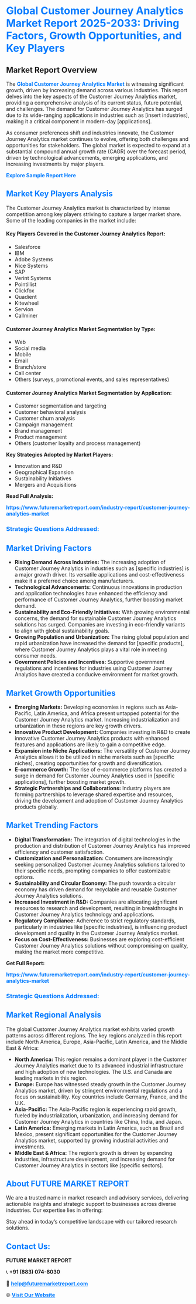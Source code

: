 <h1 style="color: #007BFF;">Global Customer Journey Analytics Market Report 2025-2033: Driving Factors, Growth Opportunities, and Key Players</h1>

<section id="overview">
<h2>Market Report Overview</h2>
<p>The <a href="https://www.futuremarketreport.com/industry-report/customer-journey-analytics-market" style="color: #007BFF; text-decoration: none;"><strong>Global Customer Journey Analytics Market</strong></a> is witnessing significant growth, driven by increasing demand across various industries. This report delves into the key aspects of the Customer Journey Analytics market, providing a comprehensive analysis of its current status, future potential, and challenges. The demand for Customer Journey Analytics has surged due to its wide-ranging applications in industries such as [insert industries], making it a critical component in modern-day [applications].</p>
<p>As consumer preferences shift and industries innovate, the Customer Journey Analytics market continues to evolve, offering both challenges and opportunities for stakeholders. The global market is expected to expand at a substantial compound annual growth rate (CAGR) over the forecast period, driven by technological advancements, emerging applications, and increasing investments by major players.</p>
</section>

<section id="overview">
<p><a href="https://www.futuremarketreport.com/request-sample/reportId=106726" style="color: #007BFF; text-decoration: none;"><strong>Explore Sample Report Here</strong></a></p>
</section>

<section id="key-players">
<h2 style="color: #007BFF;">Market Key Players Analysis</h2>
<p>The Customer Journey Analytics market is characterized by intense competition among key players striving to capture a larger market share. Some of the leading companies in the market include:</p>
<h4>Key Players Covered in the Customer Journey Analytics Report:</h4>
<ul><li>Salesforce</li><li>IBM</li><li>Adobe Systems</li><li>Nice Systems</li><li>SAP</li><li>Verint Systems</li><li>Pointillist</li><li>Clickfox</li><li>Quadient</li><li>Kitewheel</li><li>Servion</li><li>Callminer</li></ul>
<h4>Customer Journey Analytics Market Segmentation by Type:</h4>
<ul><li>Web</li><li>Social media</li><li>Mobile</li><li>Email</li><li>Branch/store</li><li>Call center</li><li>Others (surveys, promotional events, and sales representatives)</li></ul>

<h4>Customer Journey Analytics Market Segmentation by Application:</h4>
<ul><li>Customer segmentation and targeting</li><li>Customer behavioral analysis</li><li>Customer churn analysis</li><li>Campaign management</li><li>Brand management</li><li>Product management</li><li>Others (customer loyalty and process management)</li></ul>
<p><strong>Key Strategies Adopted by Market Players:</strong></p>
<ul>
<li>Innovation and R&D</li>
<li>Geographical Expansion</li>
<li>Sustainability Initiatives</li>
<li>Mergers and Acquisitions</li>
</ul>
</section>

<section>
<p><strong>Read Full Analysis: </strong></p><a href="https://www.futuremarketreport.com/industry-report/customer-journey-analytics-market" style="color: #007BFF; text-decoration: none;"><strong>https://www.futuremarketreport.com/industry-report/customer-journey-analytics-market</strong></a>
<h3 style="color: #007BFF;">Strategic Questions Addressed:</h3>
</section>

<section id="driving-factors">
<h2 style="color: #007BFF;">Market Driving Factors</h2>
<ul>
<li><strong>Rising Demand Across Industries:</strong> The increasing adoption of Customer Journey Analytics in industries such as [specific industries] is a major growth driver. Its versatile applications and cost-effectiveness make it a preferred choice among manufacturers.</li>
<li><strong>Technological Advancements:</strong> Continuous innovations in production and application technologies have enhanced the efficiency and performance of Customer Journey Analytics, further boosting market demand.</li>
<li><strong>Sustainability and Eco-Friendly Initiatives:</strong> With growing environmental concerns, the demand for sustainable Customer Journey Analytics solutions has surged. Companies are investing in eco-friendly variants to align with global sustainability goals.</li>
<li><strong>Growing Population and Urbanization:</strong> The rising global population and rapid urbanization have increased the demand for [specific products], where Customer Journey Analytics plays a vital role in meeting consumer needs.</li>
<li><strong>Government Policies and Incentives:</strong> Supportive government regulations and incentives for industries using Customer Journey Analytics have created a conducive environment for market growth.</li>
</ul>
</section>

<section id="growth-opportunities">
<h2 style="color: #007BFF;">Market Growth Opportunities</h2>
<ul>
<li><strong>Emerging Markets:</strong> Developing economies in regions such as Asia-Pacific, Latin America, and Africa present untapped potential for the Customer Journey Analytics market. Increasing industrialization and urbanization in these regions are key growth drivers.</li>
<li><strong>Innovative Product Development:</strong> Companies investing in R&D to create innovative Customer Journey Analytics products with enhanced features and applications are likely to gain a competitive edge.</li>
<li><strong>Expansion into Niche Applications:</strong> The versatility of Customer Journey Analytics allows it to be utilized in niche markets such as [specific niches], creating opportunities for growth and diversification.</li>
<li><strong>E-commerce Growth:</strong> The rise of e-commerce platforms has created a surge in demand for Customer Journey Analytics used in [specific applications], further boosting market growth.</li>
<li><strong>Strategic Partnerships and Collaborations:</strong> Industry players are forming partnerships to leverage shared expertise and resources, driving the development and adoption of Customer Journey Analytics products globally.</li>
</ul>
</section>

<section id="trending-factors">
<h2 style="color: #007BFF;">Market Trending Factors</h2>
<ul>
<li><strong>Digital Transformation:</strong> The integration of digital technologies in the production and distribution of Customer Journey Analytics has improved efficiency and customer satisfaction.</li>
<li><strong>Customization and Personalization:</strong> Consumers are increasingly seeking personalized Customer Journey Analytics solutions tailored to their specific needs, prompting companies to offer customizable options.</li>
<li><strong>Sustainability and Circular Economy:</strong> The push towards a circular economy has driven demand for recyclable and reusable Customer Journey Analytics solutions.</li>
<li><strong>Increased Investment in R&D:</strong> Companies are allocating significant resources to research and development, resulting in breakthroughs in Customer Journey Analytics technology and applications.</li>
<li><strong>Regulatory Compliance:</strong> Adherence to strict regulatory standards, particularly in industries like [specific industries], is influencing product development and quality in the Customer Journey Analytics market.</li>
<li><strong>Focus on Cost-Effectiveness:</strong> Businesses are exploring cost-efficient Customer Journey Analytics solutions without compromising on quality, making the market more competitive.</li>
</ul>
</section>

<section>
<p><strong>Get Full Report: </strong></p><a href="https://www.futuremarketreport.com/industry-report/customer-journey-analytics-market" style="color: #007BFF; text-decoration: none;"><strong>https://www.futuremarketreport.com/industry-report/customer-journey-analytics-market</strong></a>
<h3 style="color: #007BFF;">Strategic Questions Addressed:</h3>
</section>


<section id="regional-analysis">
<h2 style="color: #007BFF;">Market Regional Analysis</h2>
<p>The global Customer Journey Analytics market exhibits varied growth patterns across different regions. The key regions analyzed in this report include North America, Europe, Asia-Pacific, Latin America, and the Middle East & Africa:</p>
<ul>
<li><strong>North America:</strong> This region remains a dominant player in the Customer Journey Analytics market due to its advanced industrial infrastructure and high adoption of new technologies. The U.S. and Canada are leading markets in this region.</li>
<li><strong>Europe:</strong> Europe has witnessed steady growth in the Customer Journey Analytics market, driven by stringent environmental regulations and a focus on sustainability. Key countries include Germany, France, and the U.K.</li>
<li><strong>Asia-Pacific:</strong> The Asia-Pacific region is experiencing rapid growth, fueled by industrialization, urbanization, and increasing demand for Customer Journey Analytics in countries like China, India, and Japan.</li>
<li><strong>Latin America:</strong> Emerging markets in Latin America, such as Brazil and Mexico, present significant opportunities for the Customer Journey Analytics market, supported by growing industrial activities and investments.</li>
<li><strong>Middle East & Africa:</strong> The region’s growth is driven by expanding industries, infrastructure development, and increasing demand for Customer Journey Analytics in sectors like [specific sectors].</li>
</ul>
</section>

<footer>
<h2 style="color: #007BFF;">About FUTURE MARKET REPORT</h2>
<p>We are a trusted name in market research and advisory services, delivering actionable insights and strategic support to businesses across diverse industries. Our expertise lies in offering:</p>

<p>Stay ahead in today’s competitive landscape with our tailored research solutions.</p>

<h2 style="color: #007BFF;">Contact Us:</h2>
<p><strong>FUTURE MARKET REPORT</strong></p>
<p>📞 <strong>+91 (883) 074-8030</strong></p>
<p>📧 <strong><a href="mailto:help@futuremarketreport.com" style="color: #007BFF;">help@futuremarketreport.com</a></strong></p>
<p>🌐 <strong><a href="https://www.futuremarketreport.com/" style="color: #007BFF;">Visit Our Website</a></strong></p>
</footer>